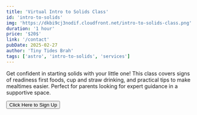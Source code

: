 ```yaml
---
title: 'Virtual Intro to Solids Class'
id: 'intro-to-solids'
img: 'https://dkbi9cj3nodif.cloudfront.net/intro-to-solids-class.png'
duration: '1 hour'
price: '$20$'
link: '/contact'
pubDate: 2025-02-27
author: 'Tiny Tides Brah'
tags: ['astro', 'intro-to-solids', 'services']
---
```


Get confident in starting solids with your little one! This class covers signs of readiness first foods, cup and straw drinking, and practical tips to make mealtimes easier. Perfect for parents looking for expert guidance in a supportive space.

<a href="https://docs.google.com/forms/d/e/1FAIpQLSdP2PEHfj2EtomyJcd83Ubomfn_naYjtD3jPnAF5-J-YFgPIg/viewform?pli=1" target="_blank">
<button
class="font-semibold text-base px-6 py-3 transition-all duration-300 ease-in-out cursor-pointer rounded-md hover:scale-[1.02] shadow-lg hover:shadow-2xl text-black bg-[#9ddcdc] hover:bg-[#90e8e8]">
Click Here to Sign Up
</button>
<a>
